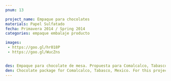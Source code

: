 ```yaml
---
pnum: 13

project_name: Empaque para chocolates
materials: Papel Sulfatado
fecha: Primavera 2014 / Spring 2014
categories: empaque embalaje producto

images:
 - https://goo.gl/hr018P
 - https://goo.gl/WucZns


des: Empaque para chocolate de mesa. Propuesta para Comalcalco, Tabasco. Para la realización de este proyecto se utilizó Design Thinking como metodología. Así mismo se realizo un viaje a Comalcalco para una investigación de campo, dónde pude observar que lo que la gente quería era vender chocolate mexicano. Carecían de empaque para el chocolate de mesa y querían sobresalir sobre las demás marcas. Tome como inspiración las ruinas arqueológicas del lugar y realice un empaque piramidal. El empaque permite sacar el chocolate por la parte de abajo, si no se utiliza la pieza completa se puede guardar en la parte de arriba. Es un dispensador de chocolate para mesa. Así mismo se rediseño la forma del chocolate para que sea más sencillo ocupar trozos pequeños y no la placa completa.
den: Chocolate package for Comalcalco, Tabasco, Mexico. For this project I went to the location previously mention in order to comprehend the necessities of the people from there. The people are trying to sell chocolate, and one of their products is a chocolate bar for hot chocolate. They lacked a package for the chocolate, so I design a dispenser that could help the users to get bars easily and preserve them in case of not using the whole piece. I also sugested to make squared bars instead of hexagonal ones so the user could easily get small pieces.
---
```

